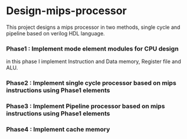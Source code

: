 # Design-mips-processor
This project designs a mips processor in two methods, single cycle and pipeline based on verilog HDL language.

### Phase1 : Implement mode element modules for CPU design
in this phase I implement Instruction and Data memory, Register file and ALU.

### Phase2 : Implement single cycle processor based on mips instructions using Phase1 elements

### Phase3 : Implement Pipeline processor based on mips instructions using Phase1 elements

### Phase4 : Implement cache memory
